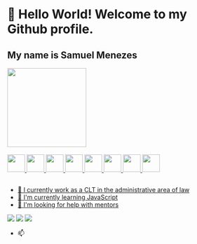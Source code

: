 # 👋 Hello World! Welcome to my Github profile.
## My name is Samuel Menezes


<div>
  <a href="https://github.com/rafaballerini">
  <img height="180em" src="https://github-readme-stats.vercel.app/api/top-langs/?username=samuelmenezes8&layout=compact&langs_count=7&theme=dracula"/>
</div>



<div style="display: inline_block"><br>
  <img src="https://cdn.jsdelivr.net/gh/devicons/devicon@latest/icons/html5/html5-original.svg" width="40" height="40" />
  <img src="https://cdn.jsdelivr.net/gh/devicons/devicon@latest/icons/css3/css3-original.svg" width="40" height="40"/>
  <img src="https://cdn.jsdelivr.net/gh/devicons/devicon@latest/icons/javascript/javascript-original.svg" width="40" height="40" />
  <img src="https://cdn.jsdelivr.net/gh/devicons/devicon@latest/icons/python/python-original.svg" width="40" height="40" />
  <img src="https://cdn.jsdelivr.net/gh/devicons/devicon@latest/icons/photoshop/photoshop-original.svg" width="40" height="40" />
  <img src="https://cdn.jsdelivr.net/gh/devicons/devicon@latest/icons/illustrator/illustrator-plain.svg" width="40" height="40" />
  <img src="https://cdn.jsdelivr.net/gh/devicons/devicon@latest/icons/xd/xd-original.svg" width="40" height="40" />
  <img src="https://cdn.jsdelivr.net/gh/devicons/devicon@latest/icons/aftereffects/aftereffects-original.svg" width="40" height="40"/>
</div>

##

- 🔭 I currently work as a CLT in the administrative area of ​​law
- 🌱 I'm currently learning JavaScript
- 🤔 I'm looking for help with mentors

  

<div> 
  <a href="https://www.instagram.com/samuel_suares?igsh=MXR2cHA1cnI3dnZ4dw==" target="_blank"><img src="https://img.shields.io/badge/-Instagram-%23E4405F?style=for-the-badge&logo=instagram&logoColor=white" target="_blank"></a>
 	<a href="https://www.twitch.tv/samuel_songz" target="_blank"><img src="https://img.shields.io/badge/Twitch-9146FF?style=for-the-badge&logo=twitch&logoColor=white" target="_blank"></a>
  <a href="https://www.linkedin.com/in/samuelmen-soares/" target="_blank"><img src="https://img.shields.io/badge/-LinkedIn-%230077B5?style=for-the-badge&logo=linkedin&logoColor=white" target="_blank"></a> 
</div>
<!--
**Samuelmenezes8/Samuelmenezes8** is a ✨ _special_ ✨ repository because its `README.md` (this file) appears on your GitHub profile.
-->

- 📫

